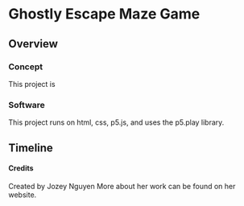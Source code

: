 # Ghostly Escape Maze Game #

## Overview ##

### Concept ###
This project is

### Software ###

This project runs on html, css, p5.js, and uses the p5.play library.

## Timeline ##
>
>


#### Credits ####

Created by Jozey Nguyen
More about her work can be found on her website.
